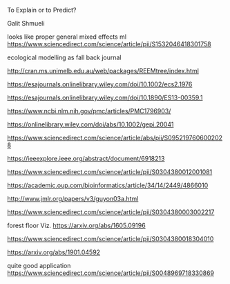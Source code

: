 
To Explain or to Predict?
Galit Shmueli


looks like proper general mixed effects ml
https://www.sciencedirect.com/science/article/pii/S1532046418301758

ecological modelling as fall back journal



http://cran.ms.unimelb.edu.au/web/packages/REEMtree/index.html

https://esajournals.onlinelibrary.wiley.com/doi/10.1002/ecs2.1976


https://esajournals.onlinelibrary.wiley.com/doi/10.1890/ES13-00359.1

https://www.ncbi.nlm.nih.gov/pmc/articles/PMC1796903/


https://onlinelibrary.wiley.com/doi/abs/10.1002/gepi.20041

https://www.sciencedirect.com/science/article/abs/pii/S0952197606002028



https://ieeexplore.ieee.org/abstract/document/6918213

https://www.sciencedirect.com/science/article/pii/S0304380012001081


https://academic.oup.com/bioinformatics/article/34/14/2449/4866010


http://www.jmlr.org/papers/v3/guyon03a.html


https://www.sciencedirect.com/science/article/pii/S0304380003002217


forest floor Viz.
https://arxiv.org/abs/1605.09196

https://www.sciencedirect.com/science/article/pii/S0304380018304010


https://arxiv.org/abs/1901.04592


quite good application
https://www.sciencedirect.com/science/article/pii/S0048969718330869

